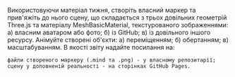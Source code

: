 

Використовуючи матеріал тижня, створіть власний маркер та прив'яжіть до нього сцену, що складається з трьох довільних геометрій Three.js та матеріалу MeshBasicMaterial, текстурованого зображеннями: а) власним аватаром або фото; б) із GitHub; в) із довільного іншого ресурсу. Анімуйте створені об'єкти: а) переміщенням; б) обертанням; в) масштабуванням. В якості звіту надайте посилання на:

    файли створеного маркеру (.mind та .png) - у власному репозитарії;
    сцену у доповненій реальності - на сторінках GitHub Pages.

